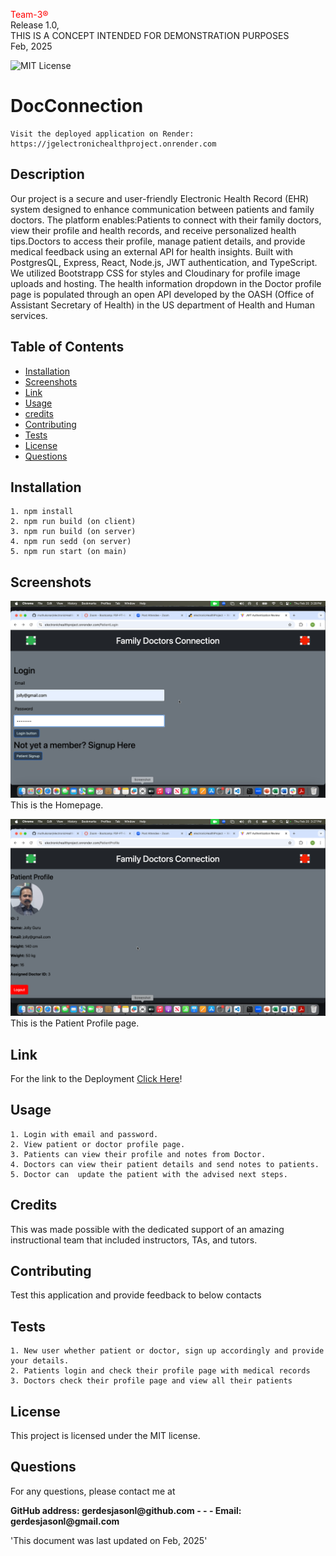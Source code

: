 
<span style="color:red;">Team-3®</span> <br>
  Release 1.0,<br>
  THIS IS A CONCEPT INTENDED FOR DEMONSTRATION PURPOSES<br>
  Feb, 2025
  
   ![MIT License](https://img.shields.io/badge/license-MIT-green)
    
  # DocConnection
    Visit the deployed application on Render: https://jgelectronichealthproject.onrender.com
  ## Description
  Our project is a secure and user-friendly Electronic Health Record (EHR) system designed to enhance communication between patients and family doctors. The platform enables:Patients to connect with their family doctors, view their profile and health records, and receive personalized health tips.Doctors to access their profile, manage patient details, and provide medical feedback using an external API for health insights. Built with PostgresQL, Express, React, Node.js, JWT authentication, and TypeScript. We utilized Bootstrapp CSS for styles and Cloudinary for profile image uploads and hosting. The health information dropdown in the Doctor profile page is populated through an open API developed by the OASH (Office of Assistant Secretary of Health) in the US department of Health and Human services.
  ## Table of Contents

  - [Installation](#installation)
  - [Screenshots](#screenshots)
  - [Link](#link)
  - [Usage](#usage)
  - [credits]()
  - [Contributing](#contributing)
  - [Tests](#tests)
  - [License](#license)
  - [Questions](#questions)

## Installation
    1. npm install
    2. npm run build (on client)
    3. npm run build (on server)
    4. npm run sedd (on server)
    5. npm run start (on main)

## Screenshots 
![Landing Page Pic](client/src/assets/SS1.png)
This is the Homepage.

![Doctor Profile with OASH API dropdown](client/src/assets/SS2.png)
This is the Patient Profile page.


## Link
For the link to the Deployment [Click Here](https://electronichealthproject-buwb.onrender.com/)!

## Usage
    1. Login with email and password. 
    2. View patient or doctor profile page. 
    3. Patients can view their profile and notes from Doctor. 
    4. Doctors can view their patient details and send notes to patients. 
    5. Doctor can  update the patient with the advised next steps.


## Credits
This was made possible with the dedicated support of an amazing instructional team that included instructors, TAs, and tutors.

## Contributing
Test this application and provide feedback to below contacts

 ## Tests
    1. New user whether patient or doctor, sign up accordingly and provide your details. 
    2. Patients login and check their profile page with medical records       
    3. Doctors check their profile page and view all their patients


## License
This project is licensed under the MIT license.



## Questions
For any questions, please contact me at 
<p style="font-weight: bold" id="questionsEntry">GitHub address: gerdesjasonl@github.com - - - Email: gerdesjasonl@gmail.com</p>


'This document was last updated on Feb, 2025'
